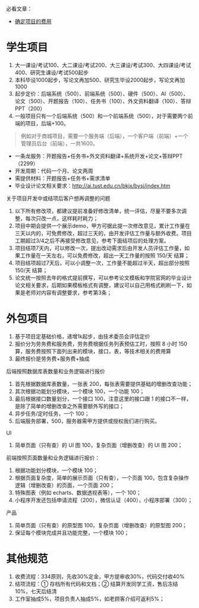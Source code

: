必看文章：
- [确定项目的费用](http://www.codingwhy.com/view/946.html)

# 学生项目

1. 大一课设/考试100、大二课设/考试200、大三课设/考试300、大四课设/考试400、研究生课设/考试500起步
2. 本科毕设1000起步，写论文再加500、研究生毕设2000起步，写论文再加1000
3. 起步定价：后端系统（500）、前端系统（500）、硬件（500）、AI（500）、论文（500）、开题报告（100）、任务书（100）、外文资料翻译（100）、答辩PPT（200）
4. 一般项目只有一个后端系统（500）和一个前端系统（500），对于需要两个前端的项目，后端+100。

> 例如对于商城项目，需要一个服务端（后端），一个客户端（前端）+一个管理员后台（前端），一共1600。

- 一条龙服务：开题报告+任务书+外文资料翻译+系统开发+论文+答辩PPT（2299）
- 开发周期：代码一个月、论文两周
- 需提供材料：开题报告+任务书+需求清单
- 毕业设计论文相关要求：http://ai.tust.edu.cn/bkjx/bysj/index.htm

关于项目开发中或结项后客户想再调整的问题
1. 以下所有修改项，都建议提前准备好修改清单，统一评估，尽量不要多次调整，每次只改一点，这样耗时耗力；
2. 项目中期会提供一个展示demo，甲方可据此提一次修改意见，累计工作量在三天以内的，可免费修改，超过三天的，由开发评估工作量与额外收费。项目工期超过3/4之后不再接受修改意见，参考下面结项后的处理方案。
3. 项目结项7天内，可以修改一次，提出改动需求后由开发人员评估工作量，如果工作量在一天左右，可以免费修改，超出一天工作量的按照 150/天 结算；
4. 项目结项超过7天后，可以小调整一次，工作量不能超过半天，超出部分按照 150/天 结算；
5. 论文统一按照去年的格式提前撰写，可以参考论文模板和学院官网的毕业设计论文相关要求，后期如果模板格式有调整，建议可以自己用格式刷刷一下，如果是老师对内容有调整要求，参考第3条；

# 外包项目

1. 基于项目定基础价格，递增1k起步，由技术委员会评估定价
2. 报价分为劳务费和服务费，劳务费根据任务列表预估工时，按照 8 小时 150 算，服务费按照下面列出来的模块，接口，表，等技术相关的费用算
3. 最终报价是劳务费+服务费+抽成

后端按照数据库表数量和业务逻辑进行报价
1. 首先根据数据库表数量，一张表 200，每张表需要提供基础的增删改查功能；
2. 其次根据功能划分模块，一个模块 100，一个功能 100；
3. 最后根据接口数量划分，一个接口 100，注意这里的接口跟 1 的接口不一样，是除了简单的增删改查之外需要额外写的接口；
4. 异步任务/定时任务，一个 100；
5. 后端服务部署，500，服务器需甲方提供或授权我们进行购买。

UI 
1. 简单页面（只有查）的 UI 图 100，复杂页面（增删改查）的 UI 图 200；

前端按照页面数量和业务逻辑进行报价：
1. 根据功能划分模块，一个模块 100；
2. 根据页面复杂度，简单的展示页面（只有查），一个页面 100，包含复杂操作逻辑（增删改查）的页面，一个页面 200；
3. 特殊图表（例如 echarts、数据透视表等），一个 100；
4. 小程序开发还包括申请流程（200），微信认证（400），小程序部署（300）；

产品
1. 简单页面（只有查）的原型图 100，复杂页面（增删改查）的原型图 200；
2. 保证每个模块完成并且功能完整，一个模块 100；

# 其他规范

1. 收费流程：334原则，先收30%定金，甲方提审收30%，代码交付收40%
2. 结项流程：① 存档所有代码和文档；② 结算开发同学工资，售后冻结10%，七天后结清
3. 工作室抽成5%，项目负责人抽成5%，如老顾客介绍可返利5%；
